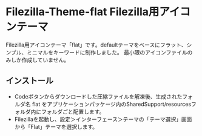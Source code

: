# Filezilla-Theme-flat Filezilla用アイコンテーマ

Filezilla用アイコンテーマ「flat」です。defaultテーマをベースにフラット、シンプル、ミニマルをキーワードに制作しました。
最小限のアイコンファイルのみしか作成していません。

## インストール
* Codeボタンからダウンロードした圧縮ファイルを解凍後、生成されたフォルダ名 flat をアプリケーションパッケージ内のSharedSupport/resourcesフォルダ内にフォルダごと配置します。
* Filezillaを起動し、設定＞インターフェース＞テーマの「テーマ選択」画面から「Flat」テーマを選択します。
